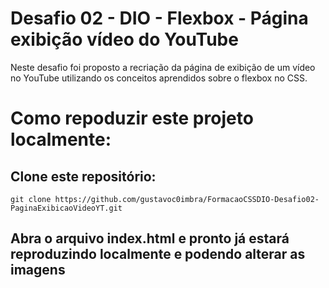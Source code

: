 # Desafio 02 - DIO - Flexbox - Página exibição vídeo do YouTube
Neste desafio foi proposto a recriação da página de exibição de um vídeo no YouTube utilizando os conceitos aprendidos sobre o flexbox no CSS.

# Como repoduzir este projeto localmente:
## Clone este repositório:
`git clone https://github.com/gustavoc0imbra/FormacaoCSSDIO-Desafio02-PaginaExibicaoVideoYT.git`

## Abra o arquivo index.html e pronto já estará reproduzindo localmente e podendo alterar as imagens
